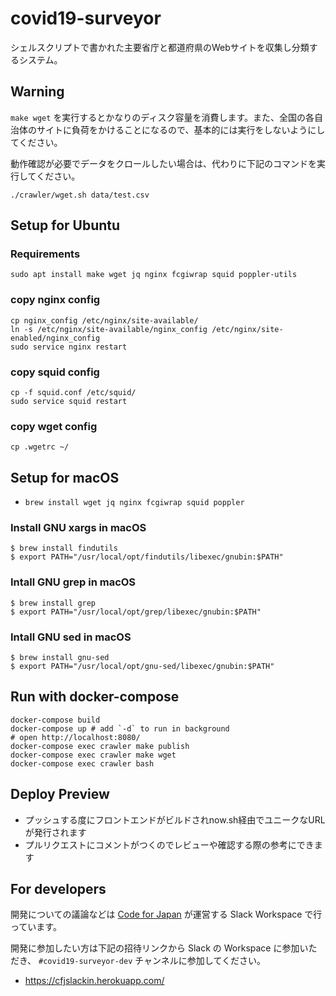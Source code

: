 # covid19-surveyor

シェルスクリプトで書かれた主要省庁と都道府県のWebサイトを収集し分類するシステム。

## Warning

`make wget` を実行するとかなりのディスク容量を消費します。また、全国の各自治体のサイトに負荷をかけることになるので、基本的には実行をしないようにしてください。

動作確認が必要でデータをクロールしたい場合は、代わりに下記のコマンドを実行してください。

```
./crawler/wget.sh data/test.csv
```

## Setup for Ubuntu

### Requirements

```
sudo apt install make wget jq nginx fcgiwrap squid poppler-utils
```

### copy nginx config

```
cp nginx_config /etc/nginx/site-available/
ln -s /etc/nginx/site-available/nginx_config /etc/nginx/site-enabled/nginx_config
sudo service nginx restart
```

### copy squid config

```
cp -f squid.conf /etc/squid/
sudo service squid restart
```

### copy wget config

```
cp .wgetrc ~/
```

## Setup for macOS

- `brew install wget jq nginx fcgiwrap squid poppler`

### Install GNU xargs in macOS

```
$ brew install findutils
$ export PATH="/usr/local/opt/findutils/libexec/gnubin:$PATH"
```

### Intall GNU grep in macOS

```
$ brew install grep
$ export PATH="/usr/local/opt/grep/libexec/gnubin:$PATH"
```

### Intall GNU sed in macOS

```
$ brew install gnu-sed
$ export PATH="/usr/local/opt/gnu-sed/libexec/gnubin:$PATH"
```

## Run with docker-compose

```
docker-compose build
docker-compose up # add `-d` to run in background
# open http://localhost:8080/
docker-compose exec crawler make publish
docker-compose exec crawler make wget
docker-compose exec crawler bash
```

## Deploy Preview
- プッシュする度にフロントエンドがビルドされnow.sh経由でユニークなURLが発行されます
- プルリクエストにコメントがつくのでレビューや確認する際の参考にできます

## For developers

開発についての議論などは [Code for Japan](https://www.code4japan.org/) が運営する Slack Workspace で行っています。

開発に参加したい方は下記の招待リンクから Slack の Workspace に参加いただき、 `#covid19-surveyor-dev` チャンネルに参加してください。

- https://cfjslackin.herokuapp.com/
